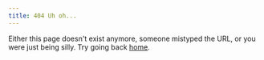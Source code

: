 ```yaml
---
title: 404 Uh oh...
---
```

Either this page doesn't exist anymore, someone mistyped the URL, or you were just being silly. Try going back [home](/).
